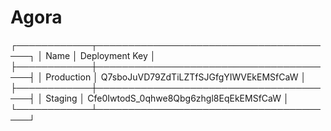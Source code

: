 # Agora

┌────────────┬───────────────────────────────────────┐
│ Name       │ Deployment Key                        │
├────────────┼───────────────────────────────────────┤
│ Production │ Q7sboJuVD79ZdTiLZTfSJGfgYIWVEkEMSfCaW │
├────────────┼───────────────────────────────────────┤
│ Staging    │ Cfe0IwtodS_0qhwe8Qbg6zhgl8EqEkEMSfCaW │
└────────────┴───────────────────────────────────────┘